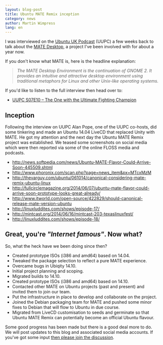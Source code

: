 ```yaml
---
layout: blog-post
title: Ubuntu MATE Remix inception
category: news
author: Martin Wimpress
lang: en
---
```


I was interviewed on the [Ubuntu UK Podcast](http://podcast.ubuntu-uk.org)
(UUPC) a few weeks back to talk about the [MATE Desktop](http://mate-desktop.org),
a project I've been involved with for about a year now.

If you don't know what MATE is, here is the headline explanation:

  > *The MATE Desktop Environment is the continuation of GNOME 2. It provides
  an intuitive and attractive desktop environment using traditional metaphors
  for Linux and other Unix-like operating systems.*

If you'd like to listen to the full interview then head over to:

  * [UUPC S07E10 – The One with the Ultimate Fighting Champion](http://podcast.ubuntu-uk.org/2014/06/06/s07e10-the-one-with-the-ultimate-fighting-champion/)

## Inception

Following the interview on UUPC Alan Pope, one of the UUPC co-hosts, did some
tinkering and made an Ubuntu 14.04 LiveCD that replaced Unity with MATE. He got
my attention and the next day the Ubuntu MATE Remix project was established. We
teased some screenshots on social media which were then reported via some of the
online FLOSS media and podcasts.

  * <http://news.softpedia.com/news/Ubuntu-MATE-Flavor-Could-Arrive-Soon-445509.shtml>
  * <http://www.phoronix.com/scan.php?page=news_item&px=MTcxMzM>
  * <http://thevarguy.com/ubuntu/061014/canonical-considering-mate-remix-ubuntu-linux>
  * <http://fullcirclemagazine.org/2014/06/07/ubuntu-mate-flavor-could-arrive-soon-prototype-looks-great-already/>
  * <http://www.itworld.com/open-source/422829/should-canonical-release-mate-version-ubuntu>
  * <http://linuxluddites.com/shows/episode-17/>
  * <http://mintcast.org/2014/06/16/mintcast-203-texaslinuxfest/>
  * <http://linuxluddites.com/shows/episode-18/>

## Great, you're *"Internet famous"*. Now what?

So, what the heck have we been doing since then?

  * Created prototype ISOs (i386 and amd64) based on 14.04.
  * Tweaked the package selection to reflect a pure MATE experience.
  * Overcame bugs in Ubiqity 14.10.
  * Initial project planning and scoping.
  * Migrated builds to 14.10.
  * Created prototype ISOs (i386 and amd64) based on 14.10.
  * Contacted other MATE on Ubuntu projects (past and present) and invited them to join our team.
  * Put the infrastructure in place to develop and collaborate on the project.
  * Joined the Debian packaging team for MATE and pushed some minor fixes to Debian that will flow to Ubuntu in due course.
  * Migrated from LiveCD customisation to seeds and germinate so that Ubuntu MATE Remix can potentially become an official Ubuntu flavour.

Some good progress has been made but there is a good deal more to do. We will post updates
to this blog and associated social media accounts. If you've got some input
[then please join the discussion](/community/).
